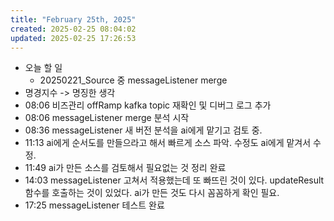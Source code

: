 ```yaml
---
title: "February 25th, 2025"
created: 2025-02-25 08:04:02
updated: 2025-02-25 17:26:53
---
```

  * 오늘 할 일
    * 20250221_Source 중 messageListener merge
  * 명경지수 -> 명징한 생각
  * 08:06 비즈관리 offRamp kafka topic 재확인 및 디버그 로그 추가
  * 08:06 messageListener merge 분석 시작
  * 08:36 messageListener 새 버전 분석을 ai에게 맡기고 검토 중.
  * 11:13 ai에게 순서도를 만들으라고 해서 빠르게 소스 파악. 수정도 ai에게 맡겨서 수정.
  * 11:49 ai가 만든 소스를 검토해서 필요없는 것 정리 완료
  * 14:03 messageListener 고쳐서 적용했는데 또 빠뜨린 것이 있다. updateResult 함수를 호출하는 것이 있었다. ai가 만든 것도 다시 꼼꼼하게 확인 필요.
  * 17:25 messageListener 테스트 완료
